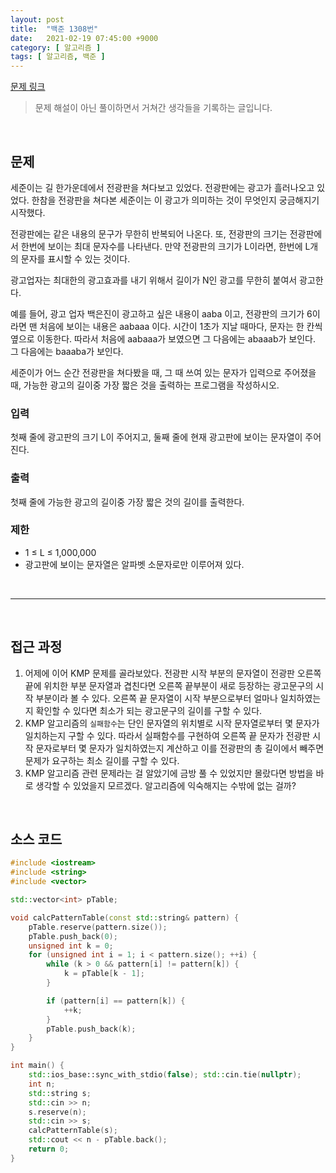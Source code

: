 ```yaml
---
layout: post
title:  "백준 1308번"
date:   2021-02-19 07:45:00 +9000
category: [ 알고리즘 ]
tags: [ 알고리즘, 백준 ]
---
```


[문제 링크](https://www.acmicpc.net/problem/1308)

> 문제 해설이 아닌 풀이하면서 거쳐간 생각들을 기록하는 글입니다.

<br>

## **문제**
세준이는 길 한가운데에서 전광판을 쳐다보고 있었다. 전광판에는 광고가 흘러나오고 있었다. 한참을 전광판을 쳐다본 세준이는 이 광고가 의미하는 것이 무엇인지 궁금해지기 시작했다.

전광판에는 같은 내용의 문구가 무한히 반복되어 나온다. 또, 전광판의 크기는 전광판에서 한번에 보이는 최대 문자수를 나타낸다. 만약 전광판의 크기가 L이라면, 한번에 L개의 문자를 표시할 수 있는 것이다.

광고업자는 최대한의 광고효과를 내기 위해서 길이가 N인 광고를 무한히 붙여서 광고한다.

예를 들어, 광고 업자 백은진이 광고하고 싶은 내용이 aaba 이고, 전광판의 크기가 6이라면 맨 처음에 보이는 내용은 aabaaa 이다. 시간이 1초가 지날 때마다, 문자는 한 칸씩 옆으로 이동한다. 따라서 처음에 aabaaa가 보였으면 그 다음에는 abaaab가 보인다. 그 다음에는 baaaba가 보인다.

세준이가 어느 순간 전광판을 쳐다봤을 때, 그 때 쓰여 있는 문자가 입력으로 주어졌을 때, 가능한 광고의 길이중 가장 짧은 것을 출력하는 프로그램을 작성하시오.

### **입력**
첫째 줄에 광고판의 크기 L이 주어지고, 둘째 줄에 현재 광고판에 보이는 문자열이 주어진다.

### **출력**
첫째 줄에 가능한 광고의 길이중 가장 짧은 것의 길이를 출력한다.

### **제한**
 + 1 ≤ L ≤ 1,000,000
 + 광고판에 보이는 문자열은 알파벳 소문자로만 이루어져 있다.

<br>

---

<br>

## **접근 과정**
1. 어제에 이어 KMP 문제를 골라보았다. 전광판 시작 부분의 문자열이 전광판 오른쪽 끝에 위치한 부분 문자열과 겹친다면 오른쪽 끝부분이 새로 등장하는 광고문구의 시작 부분이라 볼 수 있다. 오른쪽 끝 문자열이 시작 부분으로부터 얼마나 일치하였는지 확인할 수 있다면 최소가 되는 광고문구의 길이를 구할 수 있다.
2. KMP 알고리즘의 `실패함수`는 단인 문자열의 위치별로 시작 문자열로부터 몇 문자가 일치하는지 구할 수 있다. 따라서 실패함수를 구현하여 오른쪽 끝 문자가 전광판 시작 문자로부터 몇 문자가 일치하였는지 계산하고 이를 전광판의 총 길이에서 빼주면 문제가 요구하는 최소 길이를 구할 수 있다.
3. KMP 알고리즘 관련 문제라는 걸 알았기에 금방 풀 수 있었지만 몰랐다면 방법을 바로 생각할 수 있었을지 모르겠다. 알고리즘에 익숙해지는 수밖에 없는 걸까?

<br>

## **소스 코드**

```c++
#include <iostream>
#include <string>
#include <vector>

std::vector<int> pTable;

void calcPatternTable(const std::string& pattern) {
    pTable.reserve(pattern.size());
    pTable.push_back(0);
    unsigned int k = 0;
    for (unsigned int i = 1; i < pattern.size(); ++i) {
        while (k > 0 && pattern[i] != pattern[k]) {
            k = pTable[k - 1];
        }

        if (pattern[i] == pattern[k]) {
            ++k;
        }
        pTable.push_back(k);
    }
}

int main() {
    std::ios_base::sync_with_stdio(false); std::cin.tie(nullptr);
    int n;
    std::string s;
    std::cin >> n;
    s.reserve(n);
    std::cin >> s;
    calcPatternTable(s);
    std::cout << n - pTable.back();
    return 0;
}
```